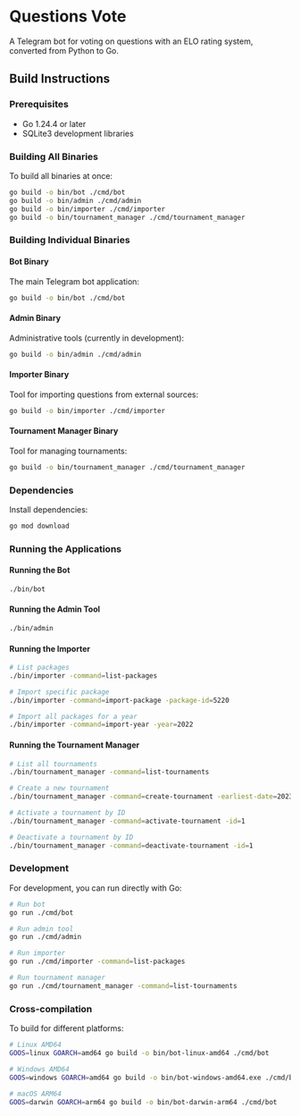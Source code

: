# Questions Vote

A Telegram bot for voting on questions with an ELO rating system, converted from Python to Go.

## Build Instructions

### Prerequisites

- Go 1.24.4 or later
- SQLite3 development libraries

### Building All Binaries

To build all binaries at once:

```bash
go build -o bin/bot ./cmd/bot
go build -o bin/admin ./cmd/admin
go build -o bin/importer ./cmd/importer
go build -o bin/tournament_manager ./cmd/tournament_manager
```

### Building Individual Binaries

#### Bot Binary
The main Telegram bot application:
```bash
go build -o bin/bot ./cmd/bot
```

#### Admin Binary
Administrative tools (currently in development):
```bash
go build -o bin/admin ./cmd/admin
```

#### Importer Binary
Tool for importing questions from external sources:
```bash
go build -o bin/importer ./cmd/importer
```

#### Tournament Manager Binary
Tool for managing tournaments:
```bash
go build -o bin/tournament_manager ./cmd/tournament_manager
```

### Dependencies

Install dependencies:
```bash
go mod download
```

### Running the Applications

#### Running the Bot
```bash
./bin/bot
```

#### Running the Admin Tool
```bash
./bin/admin
```

#### Running the Importer
```bash
# List packages
./bin/importer -command=list-packages

# Import specific package
./bin/importer -command=import-package -package-id=5220

# Import all packages for a year
./bin/importer -command=import-year -year=2022
```

#### Running the Tournament Manager
```bash
# List all tournaments
./bin/tournament_manager -command=list-tournaments

# Create a new tournament
./bin/tournament_manager -command=create-tournament -earliest-date=2023-01-01 -last-date=2023-12-31 -title="2023 Tournament"

# Activate a tournament by ID
./bin/tournament_manager -command=activate-tournament -id=1

# Deactivate a tournament by ID
./bin/tournament_manager -command=deactivate-tournament -id=1
```

### Development

For development, you can run directly with Go:

```bash
# Run bot
go run ./cmd/bot

# Run admin tool
go run ./cmd/admin

# Run importer
go run ./cmd/importer -command=list-packages

# Run tournament manager
go run ./cmd/tournament_manager -command=list-tournaments
```

### Cross-compilation

To build for different platforms:

```bash
# Linux AMD64
GOOS=linux GOARCH=amd64 go build -o bin/bot-linux-amd64 ./cmd/bot

# Windows AMD64
GOOS=windows GOARCH=amd64 go build -o bin/bot-windows-amd64.exe ./cmd/bot

# macOS ARM64
GOOS=darwin GOARCH=arm64 go build -o bin/bot-darwin-arm64 ./cmd/bot
```